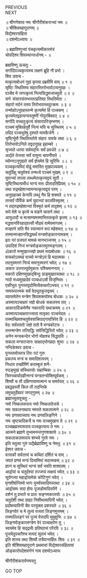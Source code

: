PREVIOUS  
NEXT  
  
॥ श्रीगणेशाय नमः श्रीगौरीशंकराभ्यां नमः ॥  
॥ श्रीशिवमहापुराणम् ॥  
विद्येश्वरसंहिता  
॥ दशमोऽध्यायः ॥  
  
॥ ब्रह्मविष्णुभ्यां पंचकृत्यमोंकारमंत्रं  
चोपदिश्य शिवस्यान्तर्धानम् - ॥  
  
  
ब्रह्मविष्णू ऊचतुः -  
सर्गादिपञ्चकृत्यस्य लक्षणं ब्रूहि नौ प्रभो ।  
शिव उवाच -  
मत्कृत्यबोधनं गुह्यं कृपया प्रब्रवीमि वाम् ॥ १ ॥  
सृष्टिः स्थितिश्च संहारस्तिरोभावोऽप्यनुग्रहः ।  
पञ्चैव मे जगत्कृत्यं नित्यसिद्धमजाच्युतौ ॥ २ ॥  
सर्गः संसारसंरम्भस्तत्प्रतिष्ठा स्थितिर्मता ।  
संहारो मर्दनं तस्य तिरोभावस्तदुत्क्रमः ॥ ३ ॥  
तन्मोक्षोऽनुग्रहस्तन्मे कृत्यमेवं हि पञ्चकम् ।  
कृत्यमेतद्वहत्यन्यस्तूष्णीं गोपुरबिंबवत् ॥ ४ ॥  
सर्गादि यच्चतुःकृत्यं संसारपरिजृम्भणम् ।  
पञ्चमं मुक्तिहेतुर्वै नित्यं मयि च सुस्थिरम् ॥ ५ ॥  
तदिदं पञ्चभूतेषु दृश्यते मामकैर्जनैः ।  
सृष्टिर्भूमौ स्थितिस्तोये संहारः पावके तथा ॥ ६ ॥  
तिरोभावोऽनिले तद्वदनुग्रह इहाम्बरे ।  
सृज्यते धरया सर्वमद्‌भिः सर्वं प्रवर्धते ॥ ७ ॥  
अर्द्यते तेजसा सर्वं वायुना चापनीयते ।  
व्योम्नाऽनुगृह्यते सर्वं ज्ञेयमेवं हि सूरिभिः ॥ ८ ॥  
पञ्चकृत्यमिदं वोढुं ममास्ति मुखपञ्चकम् ।  
चतुर्दिक्षु चतुर्वक्त्रं तन्मध्ये पञ्चमं मुखम् ॥ ९ ॥  
युवाभ्यां तपसा लब्धमेतत्कृत्यद्वयं सुतौ ।  
सृष्टिस्थित्यभीधं भाग्यं मत्तः प्रीतादतिप्रियम् ॥ १० ॥  
तथा रुद्रमहेशाभ्यामन्यत्कृत्यद्वयं परम् ।  
अनुग्रहाख्यं केनापि लब्धुं नैव हि शक्यते ॥ ११ ॥  
तत्सर्वं पौर्विकं कर्म युवाभ्यां कालविस्मृतम् ।  
न तद्‌रुद्रमहेशाभ्यां विस्मृतं कर्म तादृशम् ॥ १२ ॥  
रूपे वेशे च कृत्ये च वाहने चासने तथा ।  
आयुधादौ च मत्साम्यमस्माभिस्तत्कृते कृतम् ॥ १३ ॥  
मद्ध्यानविरहाद्‌वत्सौ मौढ्यं वामेवमागतम् ।  
मज्ज्ञाने सति मैवं स्यान्मानं रूपं महेशवत् ॥ १४ ॥  
तस्मान्मज्ज्ञानसिद्ध्यर्थं मन्त्रमोङ्‌कारनामकम् ।  
इतः परं प्रजपतं मामकं मानभञ्जनम् ॥ १५ ॥  
उपादिशं निजं मन्त्रमोङ्‌कारमुरुमङ्‌गलम् ।  
ॐकारो मन्मुखाज्जज्ञे प्रथमं मत्प्रबोधकः ॥ १६ ॥  
वाचकोऽयमहं वाच्यो मन्त्रोऽयं हि मदात्मकः ।  
तदनुस्मरणं नित्यं ममानुस्मरणं भवेत् ॥ १७ ॥  
अकार उत्तरात्पूर्वमुकारः पश्चिमाननात् ।  
मकारो दक्षिणमुखाद्‌बिन्दुः प्राङ्मुखतस्तथा ॥ १८ ॥  
नादो मध्यमुखादेवं पञ्चधाऽसौ विजृम्भितः ।  
एकीभूतः पुनस्तद्वदोमित्येकाक्षरोऽभवत् ॥ १९ ॥  
नामरूपात्मकं सर्वं वेदभूतकुलद्वयम् ।  
व्याप्तमेतेन मन्त्रेण शिवशक्त्योश्च बोधकः ॥ २० ॥  
अस्मात्पञ्चाक्षरं जज्ञे बोधकं सकलस्य तत् ।  
आकारादिक्रमेणैव नकारादि यथाक्रमम् ॥ २१ ॥  
अस्मात्पञ्चाक्षराज्जाता मातृकाः पञ्चभेदतः ।  
तस्माच्छिवश्चतुर्वक्त्रात्त्रिपाद्‌गायत्रिरेव हि ॥ २२ ॥  
वेदः सर्वस्ततो जज्ञे ततो वै मन्त्रकोटयः ।  
तत्तन्मन्त्रेण तत्सिद्धिः सर्वसिद्धिरितो भवेत् ॥ २३ ॥  
अनेन मन्त्रकन्देन भोगो मोक्षश्च सिद्ध्यति ।  
सकला मन्त्रराजानः साक्षाद्‌भोगप्रदाः शुभाः ॥ २४ ॥  
नन्दिकेश्वर उवाच -  
पुनस्तयोस्तत्र तिरः पटं गुरुः  
     प्रकल्प्य मन्त्रं च समादिशत्परम् ।  
निधाय तच्छीर्ष्णि कराम्बुजं शनै-  
     रुदङ्मुखं संस्थितयोः सहाम्बिकः ॥ २५ ॥  
त्रिरुच्चार्याग्रहीन्मन्त्रं यन्त्रतन्त्रोक्तिपूर्वकम् ।  
शिष्यौ च तौ दक्षिणायामात्मानं च समर्पयत् ॥ २६ ॥  
प्रबद्धहस्तौ किल तौ तदन्तिके  
     तमूचतुर्देववरं जगद्‌गुरुम् ॥ २७ ॥  
ब्रह्माच्युतावूचतुः -  
नमो निष्कलरूपाय नमो निष्कलतेजसे ।  
नमः सकलनाथाय नमस्ते सकलात्मने ॥ २८ ॥  
नमः प्रणववाच्याय नमः प्रणवलिङ्‌गिने ।  
नमः सृष्ट्यादिकर्त्रे च नमः पञ्चमुखाय ते ॥ २९ ॥  
पञ्चब्रह्मस्वरूपाय पञ्चकृत्याय ते नमः ।  
आत्मने ब्रह्मणे तुभ्यमनन्तगुणशक्तये ॥ ३० ॥  
सकलाकलरूपाय शम्भवे गुरवे नमः ।  
इति स्तुत्वा गुरुं पद्यैर्ब्रह्माविष्णू च नेमतुः ॥ ३१ ॥  
ईश्वर उवाच -  
वत्सकौ सर्वतत्त्वं च कथितं दर्शितं च वाम् ।  
जपतं प्रणवं मन्त्रं दिव्यमिष्टं मदात्मकम् ॥ ३२ ॥  
ज्ञानं च सुस्थिरं भाग्यं सर्वं भवति शाश्वतम् ।  
आर्द्रायां च चतुर्दश्यां तज्जप्यं त्वक्षयं भवेत् ॥ ३३ ॥  
सूर्यगत्या महार्द्रायामेकं कोटिगुणं भवेत् ।  
मृगशीर्षान्तिमो भागः पुनर्वस्वादिमस्तथा ॥ ३४ ॥  
आर्द्रासमः सदा ज्ञेयः पूजाहोमादितर्पणे ।  
दर्शनं तु प्रभाते च प्रातः सङ्‌गमकालयोः ॥ ३५ ॥  
चतुर्दशी तथा ग्राह्या निशीथव्यापिनी भवेत् ।  
प्रदोषव्यापिनी चैव परयुक्ता प्रशस्यते ॥ ३६ ॥  
लिङ्‌गवेरं च मे तुल्यं यजतां लिङ्‌गमुत्तमम् ।  
तस्माल्लिङ्‌गं परं पूज्यं वेरादपि मुमुक्षुभिः ॥ ३७ ॥  
लिङ्‌गमोङ्‌कारमन्त्रेण वेरं पञ्चाक्षरेण तु ।  
स्वयमेव हि सद्‌द्रव्यैः प्रतिष्ठाप्यं परैरपि ॥ ३८ ॥  
पूजयेदुपचारैश्च मत्पदं सुलभं भवेत् ।  
इति शास्य तथा शिष्यौ तत्रैवान्तर्हितः शिवः ॥ ३९ ॥  
इति श्रीशिवमहापुराणे प्रथमायां विद्येश्वरसंहितायां  
ओङ्‌कारोपदेशवर्णनं नाम दशमोऽध्यायः  
  
  
श्रीगौरीशंकरार्पणमस्तु  
  
GO TOP
